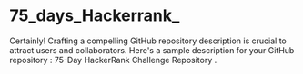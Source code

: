 # 75_days_Hackerrank_
 Certainly! Crafting a compelling GitHub repository description is crucial to attract users and collaborators. Here's a sample description for your GitHub repository :  75-Day HackerRank Challenge Repository .
